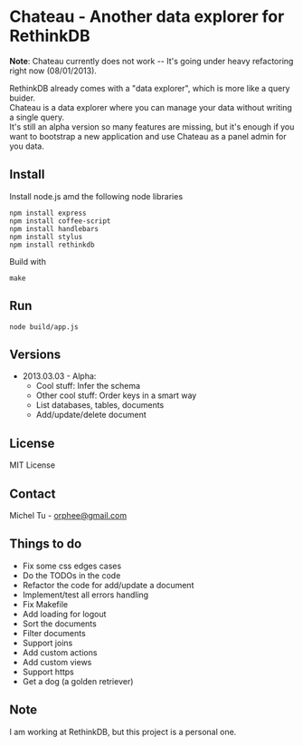 Chateau - Another data explorer for RethinkDB
====

__Note__: Chateau currently does not work -- It's going under heavy refactoring right now (08/01/2013).


RethinkDB already comes with a "data explorer", which is more like a query buider.  
Chateau is a data explorer where you can manage your data without writing a single query.  
It's still an alpha version so many features are missing, but it's enough if you want to bootstrap a new application and use Chateau as a panel admin for you data.

Install
----
Install node.js amd the following node libraries
```
npm install express
npm install coffee-script
npm install handlebars
npm install stylus
npm install rethinkdb
```
Build with
```
make
```


Run
----
```
node build/app.js
```


Versions
----
- 2013.03.03 - Alpha:  
    * Cool stuff: Infer the schema
    * Other cool stuff: Order keys in a smart way
    * List databases, tables, documents
    * Add/update/delete document  


License
----
MIT License

Contact
----
Michel Tu - orphee@gmail.com


Things to do
----
- Fix some css edges cases
- Do the TODOs in the code
- Refactor the code for add/update a document
- Implement/test all errors handling
- Fix Makefile
- Add loading for logout
- Sort the documents
- Filter documents
- Support joins
- Add custom actions
- Add custom views
- Support https
- Get a dog (a golden retriever)

Note
----
I am working at RethinkDB, but this project is a personal one.
